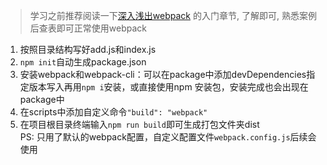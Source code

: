 > 学习之前推荐阅读一下[深入浅出webpack](http://webpack.wuhaolin.cn/) 的入门章节, 了解即可, 熟悉案例后查表即可正常使用webpack
1. 按照目录结构写好add.js和index.js
2. `npm init`自动生成package.json
3. 安装webpack和webpack-cli：可以在package中添加devDependencies指定版本写入再用`npm i`安装，或直接使用npm 安装包，安装完成也会出现在package中
4. 在scripts中添加自定义命令`"build": "webpack"`
5. 在项目根目录终端输入`npm run build`即可生成打包文件夹dist<br />
PS: 只用了默认的webpack配置，自定义配置文件`webpack.config.js`后续会使用